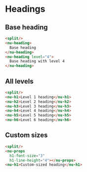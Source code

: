 # Headings

## Base heading
```html
<split/>
<nu-heading>
  Base heading
</nu-heading>
<nu-heading level="4">
  Base heading with level 4
</nu-heading>
```

## All levels

```html
<split/>
<nu-h1>Level 1 heading</nu-h1>
<nu-h2>Level 2 heading</nu-h2>
<nu-h3>Level 3 heading</nu-h3>
<nu-h4>Level 4 heading</nu-h4>
<nu-h5>Level 5 heading</nu-h5>
<nu-h6>Level 6 heading</nu-h6>
```

## Custom sizes

```html
<split/>
<nu-props
  h1-font-size="3"
  h1-line-height="4"></nu-props>
<nu-h1>Custom-sized heading</nu-h1>
```
